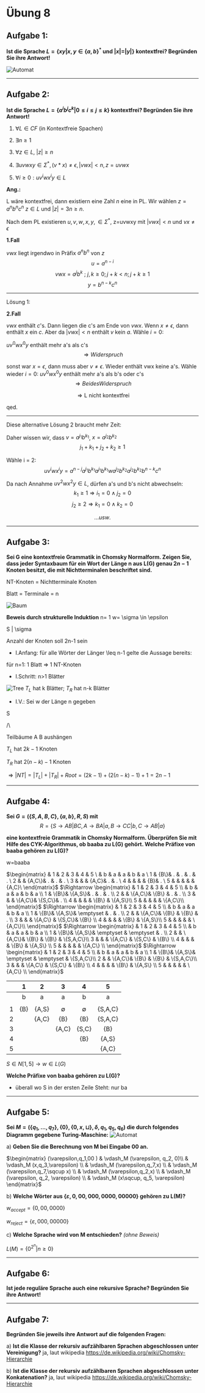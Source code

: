 # Übung 8
## Aufgabe 1:
**Ist die Sprache $L = \{xy | x,y \in \{a,b\}^* \text{ und }|x| = |y|\}$ kontextfrei? Begründen Sie ihre Antwort!**

![Automat](Automat1.jpg)

---
## Aufgabe 2:
**Ist die Sprache $L=\{a^ib^jc^k | 0 \leq i \leq j \leq k \}$  kontextfrei? Begründen Sie ihre Antwort!**

1) $\forall L \in CF$ (in Kontextfreie Spachen)

2) $\exists n \geq 1$

3) $\forall z \in L$, $|z| \geq n$

4) $\exists uvwxy \in \Sigma^*, (v*x) \neq \epsilon, |vwx|<n, z = uvwx$

5) $\forall i \geq 0: uv^iwx^iy \in L$

**Ang.:**

L wäre kontextfrei, dann existiern eine Zahl $n$ eine in PL. Wir wählen $z = a^n b^n c^n$ $z \in L$  und $|z|=3n \geq n.$

Nach dem PL existieren $u,v,w,x,y, \in \Sigma^*$, z=uvwxy mit $|vwx|<n$ und $vx \neq \epsilon$

**1.Fall**

$vwx$ liegt irgendwo in Präfix $a^nb^n$ von $z$ $$u=a^{n-i}$$
$$vwx=a^jb^k \text{ ; } j, k \geq 0; j+k <n; j+k \geq 1$$
$$y=b^{n-k}c^n$$

---

Lösung 1:

**2.Fall**

$vwx$ enthält $c$'s. Dann liegen die c's am Ende von $vwx$. Wenn $x \neq \epsilon$, dann enthält $x$ ein $c$. Aber da $|vwx|<n$ enthält $v$ kein $a$. Wähle $i=0:$

$uv^0wx^0y$ enthält mehr a's als c's
$$ \Rightarrow Widerspruch$$

sonst war $x=\epsilon$, dann muss aber $v \neq \epsilon$. Wieder enthält vwx keine a's. Wähle wieder $i=0$:
$uv^0wx^0y$ enthält mehr a's als b's oder c's
$$ \Rightarrow Beides Widerspruch$$

$$\Rightarrow \text{L nicht kontextfrei}$$

qed.

---
Diese alternative Lösung 2 braucht mehr Zeit:

Daher wissen wir, dass $v=a^{j_1}b^{k_1}$, $x=a^{j_2}b^{k_2}$
$$j_1+k_1+j_2+k_2 \geq 1$$

Wähle i = 2:
$$uv^iwx^iy = a^{n-j}a^{j_1}b^{k_1}a^{j_1}b^{k_1}wa^{j_2}b^{k_2}a^{j_2}b^{k_2}b^{n-k}c^n$$

Da nach Annahme $uv^2wx^2y \in L$, dürfen a's und b's nicht abwechseln:
$$k_1 \geq 1 \Rightarrow i_1 = 0 \land j_2 = 0$$
$$j_2 \geq 2 \Rightarrow k_1 = 0 \land k_2 = 0$$

$$... usw. $$

---
## Aufgabe 3:
**Sei G eine kontextfreie Grammatik in Chomsky Normalform. Zeigen Sie, dass jeder Syntaxbaum für ein Wort der Länge n aus L(G) genau $2n-1$ Knoten besitzt, die mit Nichtterminalen beschriftet sind.**

NT-Knoten = Nichtterminale Knoten

Blatt = Terminale = n


![Baum](tree.png)

**Beweis durch strukturelle Induktion**
n= 1 w= \sigma \in \epsilon

S
|
\sigma


Anzahl der Knoten soll 2n-1 sein
 * I.Anfang:
  für alle Wörter der Länger \leq n-1 gelte die Aussage bereits:

  für n=1: 1 Blatt $\Rightarrow$ 1 NT-Knoten

 * I.Schritt: n>1 Blätter

 ![Tree](tree2.png)
 $T_L$ hat k Blätter;
 $T_R$ hat n-k Blätter

 * I.V.:
 Sei w der Länge n gegeben

  S

 /\

 Teilbäume A B aushängen

 $T_L$ hat $2k-1$ Knoten

 $T_R$ hat $2(n-k)-1$ Knoten

 $\Rightarrow |NT|=|T_L|+|T_R|+Root =(2k-1) + (2(n-k)-1) +1 = 2n-1$

---
## Aufgabe 4:
**Sei $G=(\{S,A,B,C\},\{a,b\},R,S)$ mit**
$$R=\{S \rightarrow AB | BC, A \rightarrow BA | a, B \rightarrow CC | b, C \rightarrow AB | a\}$$

**eine kontextfreie Grammatik in Chomsky Normalform. Überprüfen Sie mit Hilfe des CYK-Algorithmus, ob baaba zu L(G) gehört. Welche Präfixe von baaba gehören zu L(G)?**

w=baaba

$\begin{matrix}
   &  1  &  2    &  3    &  4  &  5    \\
   &  b  &  a    &  a    &  b  &  a    \\
 1 & \{B\\}&  .    &  .    &  .  &  .    \\
 2 &     & \{A,C\\}&  .    &  .  &  .    \\
 3 &     &       & \{A,C\}&  .  &  .    \\
 4 &     &       &       & \{B\}&  .    \\
 5 &     &       &       &     & \{A,C\}\\
\end{matrix}$
$\Rightarrow \begin{matrix}
   &  1  &  2    &  3    &  4    &  5    \\
   &  b  &  a    &  a    &  b    &  a    \\
 1 & \{B\}& \{A,S\}&  .    &  .    &  .    \\
 2 &     & \{A,C\}& \{B\}  &  .    &  .    \\
 3 &     &       & \{A,C\}& \{S,C\}&  .    \\
 4 &     &       &       & \{B\}  & \{A,S\}\\
 5 &     &       &       &       & \{A,C\}\\
\end{matrix}$
$\Rightarrow \begin{matrix}
   &  1  &  2    &  3        &  4    &  5    \\
   &  b  &  a    &  a        &  b    &  a    \\
 1 & \{B\}& \{A,S\}& \emptyset &  .    &  .    \\
 2 &     & \{A,C\}& \{B\}      & \{B\}  &  .    \\
 3 &     &       & \{A,C\}    & \{S,C\}& \{B\}  \\
 4 &     &       &           & \{B\}  & \{A,S\}\\
 5 &     &       &           &       & \{A,C\}\\
\end{matrix}$
$\Rightarrow \begin{matrix}
   &  1  &  2    &  3        &  4        &  5      \\
   &  b  &  a    &  a        &  b        &  a      \\
 1 & \{B\}& \{A,S\}& \emptyset & \emptyset &  .      \\
 2 &     & \{A,C\}& \{B\}      & \{B\}      & \{S,A,C\}\\
 3 &     &       & \{A,C\}    & \{S,C\}    & \{B\}    \\
 4 &     &       &           & \{B\}      & \{A,S\}  \\
 5 &     &       &           &           & \{A,C\}  \\
\end{matrix}$
$\Rightarrow \begin{matrix}
   &  1  &  2    &  3        &  4        &  5      \\
   &  b  &  a    &  a        &  b        &  a      \\
 1 & \{B\}& \{A,S\}& \emptyset & \emptyset & \{S,A,C\}\\
 2 &     & \{A,C\}& \{B\}      & \{B\}      & \{S,A,C\}\\
 3 &     &       & \{A,C\}    & \{S,C\}    & \{B\}    \\
 4 &     &       &           & \{B\}      & \{A,S\}  \\
 5 &     &       &           &           & \{A,C\}  \\
\end{matrix}$


|   |  1  |  2    |  3        |  4        |  5     |
| :--- | :---: | :---: | :---: | :---: | :---: |
|   |  b  |  a    |  a        |  b        |  a     |
| |
| 1 | {B} | {A,S} | $\emptyset$ | $\emptyset$ | {S,A,C}|
| 2 |     | {A,C} | {B}       | {B}       | {S,A,C}|
| 3 |     |       | {A,C}     | {S,C}     | {B}    |
| 4 |     |       |           | {B}       | {A,S}  |
| 5 |     |       |           |           | {A,C}  |


$S\in N[1,5] \rightarrow w \in L(G)$


**Welche Präfixe von baaba gehören zu L(G)?**
* überall wo S in der ersten Zeile Steht: nur ba

---
## Aufgabe 5:
**Sei $M=(\{q_1,...,q_7\},\{0\},\{0,x,\sqcup \},\delta,q_1,q_5,q_6)$ die durch folgendes Diagramm gegebene Turing-Maschine:**
![Automat](Automat.png)

 a) **Geben Sie die Berechnung von M bei Eingabe 00 an.**

 $\begin{matrix}
 (\varepsilon,q_1,00 ) & \vdash_M (\varepsilon, q_2, 0)\\
  & \vdash_M (x,q_3,\varepsilon) \\
  & \vdash_M (\varepsilon,q_7,x) \\
  & \vdash_M (\varepsilon,q_7,\sqcup x) \\
  & \vdash_M (\varepsilon,q_2,x) \\
  & \vdash_M (\varepsilon, q_2, \varepsilon) \\
  & \vdash_M (x\sqcup, q_5, \varepsilon)
 \end{matrix}$

 b) **Welche Wörter aus $\{\varepsilon, 0, 00, 000, 0000, 00000\}$ gehören zu L(M)?**

  $w_{accept}=\{0,00,0000\}$

  $w_{reject}=\{\varepsilon, 000,00000\}$

 c) **Welche Sprache wird von M entschieden?** *(ohne Beweis)*

 $L(M)=\{0^{2^n}|n\geq0\}$

---
## Aufgabe 6:
**Ist jede reguläre Sprache auch eine rekursive Sprache? Begründen Sie ihre Antwort!**

---
## Aufgabe 7:
**Begründen Sie jeweils ihre Antwort auf die folgenden Fragen:**

 a) **Ist die Klasse der rekursiv aufzählbaren Sprachen abgeschlossen unter Vereinigung?**
      ja, laut wikipedia https://de.wikipedia.org/wiki/Chomsky-Hierarchie

 b) **Ist die Klasse der rekursiv aufzählbaren Sprachen abgeschlossen unter Konkatenation?**
      ja, laut wikipedia https://de.wikipedia.org/wiki/Chomsky-Hierarchie

